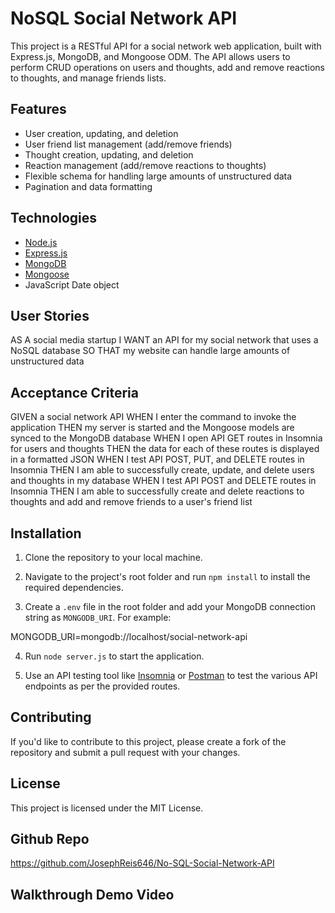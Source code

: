 # NoSQL Social Network API

This project is a RESTful API for a social network web application, built with Express.js, MongoDB, and Mongoose ODM. The API allows users to perform CRUD operations on users and thoughts, add and remove reactions to thoughts, and manage friends lists.

## Features

- User creation, updating, and deletion
- User friend list management (add/remove friends)
- Thought creation, updating, and deletion
- Reaction management (add/remove reactions to thoughts)
- Flexible schema for handling large amounts of unstructured data
- Pagination and data formatting

## Technologies

- [Node.js](https://nodejs.org/)
- [Express.js](https://expressjs.com/)
- [MongoDB](https://www.mongodb.com/)
- [Mongoose](https://mongoosejs.com/)
- JavaScript Date object

## User Stories

AS A social media startup 
I WANT an API for my social network that uses a NoSQL database 
SO THAT my website can handle large amounts of unstructured data 

## Acceptance Criteria

GIVEN a social network API 
WHEN I enter the command to invoke the application 
THEN my server is started and the Mongoose models are synced to the MongoDB database 
WHEN I open API GET routes in Insomnia for users and thoughts 
THEN the data for each of these routes is displayed in a formatted JSON 
WHEN I test API POST, PUT, and DELETE routes in Insomnia 
THEN I am able to successfully create, update, and delete users and thoughts in my database 
WHEN I test API POST and DELETE routes in Insomnia 
THEN I am able to successfully create and delete reactions to thoughts and add and remove friends to a user's friend list 

## Installation

1. Clone the repository to your local machine.

2. Navigate to the project's root folder and run `npm install` to install the required dependencies.

3. Create a `.env` file in the root folder and add your MongoDB connection string as `MONGODB_URI`. For example:

MONGODB_URI=mongodb://localhost/social-network-api 

4. Run `node server.js` to start the application.

5. Use an API testing tool like [Insomnia](https://insomnia.rest/) or [Postman](https://www.postman.com/) to test the various API endpoints as per the provided routes.

## Contributing

If you'd like to contribute to this project, please create a fork of the repository and submit a pull request with your changes.

## License

This project is licensed under the MIT License.

## Github Repo
https://github.com/JosephReis646/No-SQL-Social-Network-API

## Walkthrough Demo Video


